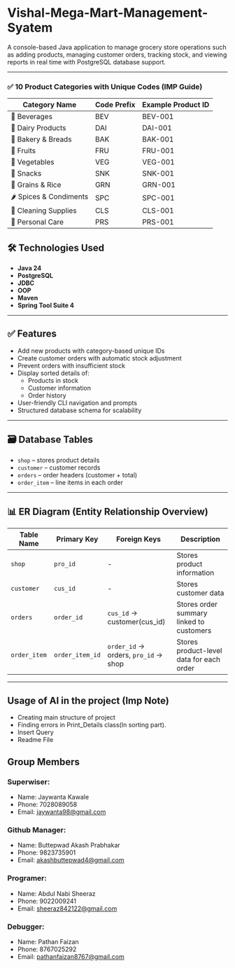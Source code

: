 # Vishal-Mega-Mart-Management-Syatem

A console-based Java application to manage grocery store operations such as adding products, managing customer orders, tracking stock, and viewing reports in real time with PostgreSQL database support.

---
### ✅ 10 Product Categories with Unique Codes (IMP Guide)

| Category Name           | Code Prefix | Example Product ID |
|-------------------------|-------------|---------------------|
| 🧃 Beverages            | BEV         | BEV-001             |
| 🧈 Dairy Products       | DAI         | DAI-001             |
| 🥖 Bakery & Breads      | BAK         | BAK-001             |
| 🍎 Fruits               | FRU         | FRU-001             |
| 🥦 Vegetables           | VEG         | VEG-001             |
| 🍪 Snacks               | SNK         | SNK-001             |
| 🍚 Grains & Rice        | GRN         | GRN-001             |
| 🌶 Spices & Condiments  | SPC         | SPC-001             |
| 🧼 Cleaning Supplies    | CLS         | CLS-001             |
| 🧴 Personal Care        | PRS         | PRS-001             |

## 🛠️ Technologies Used

- **Java 24**
- **PostgreSQL**
- **JDBC**
- **OOP**
- **Maven**
- **Spring Tool Suite 4**

---

## ✅ Features

- Add new products with category-based unique IDs
- Create customer orders with automatic stock adjustment
- Prevent orders with insufficient stock
- Display sorted details of:
  - Products in stock
  - Customer information
  - Order history
- User-friendly CLI navigation and prompts
- Structured database schema for scalability

---

## 🗃️ Database Tables

- `shop` – stores product details
- `customer` – customer records
- `orders` – order headers (customer + total)
- `order_item` – line items in each order

---

## 📊 ER Diagram (Entity Relationship Overview)

| Table Name     | Primary Key     | Foreign Keys                            | Description                                      |
|----------------|------------------|------------------------------------------|--------------------------------------------------|
| `shop`         | `pro_id`         | -                                        | Stores product information                       |
| `customer`     | `cus_id`         | -                                        | Stores customer data                             |
| `orders`       | `order_id`       | `cus_id` → customer(cus_id)              | Stores order summary linked to customers         |
| `order_item`   | `order_item_id`  | `order_id` → orders, `pro_id` → shop     | Stores product-level data for each order         |

---

## Usage of AI in the project (Imp Note)

- Creating main structure of project
- Finding errors in Print_Details class(In sorting part).
- Insert Query
- Readme File

## Group Members
### Superwiser:

- Name: Jaywanta Kawale
- Phone: 7028089058
- Email: jaywanta98@gmail.com

### Github Manager:

- Name: Buttepwad Akash Prabhakar 
- Phone: 9823735901
- Email: akashbuttepwad4@gmail.com

### Programer:

- Name: Abdul Nabi Sheeraz
- Phone: 9022009241
- Email: sheeraz842122@gmail.com

### Debugger:

- Name: Pathan Faizan
- Phone: 8767025292
- Email: pathanfaizan8767@gmail.com
